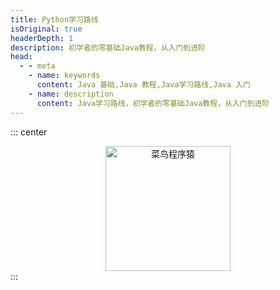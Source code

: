```yaml
---
title: Python学习路线
isOriginal: true
headerDepth: 1
description: 初学者的零基础Java教程，从入门到进阶
head:
  - - meta
    - name: keywords
      content: Java 基础,Java 教程,Java学习路线,Java 入门
    - name: description
      content: Java学习路线，初学者的零基础Java教程，从入门到进阶
---
```


::: center
<div align="center">
  <a href="https://noob.itweh.cn">
    <img src="/logo-dark.svg" width="200px" style="" alt="菜鸟程序猿">
  </a><br>
</div>
:::